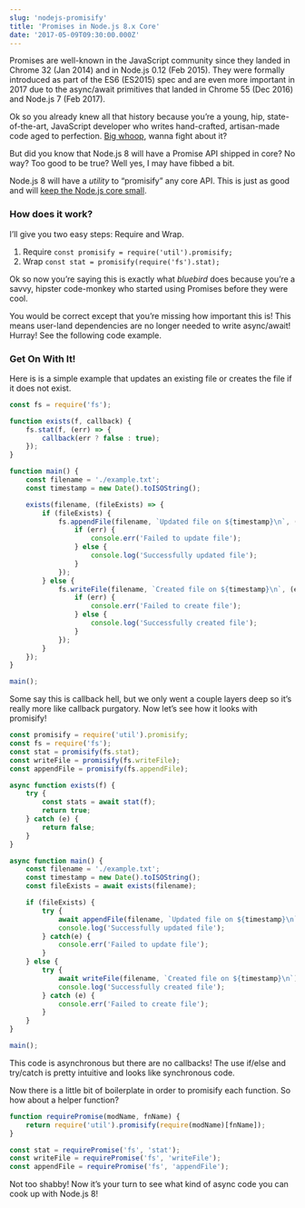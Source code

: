 ```yaml
---
slug: 'nodejs-promisify'
title: 'Promises in Node.js 8.x Core'
date: '2017-05-09T09:30:00.000Z'
---
```


Promises are well-known in the JavaScript community since they landed in Chrome 32 (Jan 2014) and in Node.js 0.12 (Feb 2015). They were formally introduced as part of the ES6 (ES2015) spec and are even more important in 2017 due to the async/await primitives that landed in Chrome 55 (Dec 2016) and Node.js 7 (Feb 2017).

Ok so you already knew all that history because you’re a young, hip, state-of-the-art, JavaScript developer who writes hand-crafted, artisan-made code aged to perfection. [Big whoop](https://www.youtube.com/watch?v=oJimiVFCjJ0), wanna fight about it?

But did you know that Node.js 8 will have a Promise API shipped in core? No way? Too good to be true? Well yes, I may have fibbed a bit.

Node.js 8 will have a *utility* to “promisify” any core API. This is just as good and will [keep the Node.js core small](https://medium.com/the-node-js-collection/keeping-the-node-js-core-small-137f83d18152).

### How does it work?

I’ll give you two easy steps: Require and Wrap.

1. Require `const promisify = require('util').promisify;`
2. Wrap `const stat = promisify(require('fs').stat);`

Ok so now you’re saying this is exactly what *bluebird* does because you’re a savvy, hipster code-monkey who started using Promises before they were cool.

You would be correct except that you’re missing how important this is! This means user-land dependencies are no longer needed to write async/await! Hurray! See the following code example.

### Get On With It!

Here is is a simple example that updates an existing file or creates the file if it does not exist.

```js
const fs = require('fs');

function exists(f, callback) {
    fs.stat(f, (err) => {
        callback(err ? false : true);
    });
}

function main() {
    const filename = './example.txt';
    const timestamp = new Date().toISOString();

    exists(filename, (fileExists) => {
        if (fileExists) {
            fs.appendFile(filename, `Updated file on ${timestamp}\n`, (err) => {
                if (err) {
                    console.err('Failed to update file');
                } else {
                    console.log('Successfully updated file');
                }
            });
        } else {
            fs.writeFile(filename, `Created file on ${timestamp}\n`, (err) => {
                if (err) {
                    console.err('Failed to create file');
                } else {
                    console.log('Successfully created file');
                }
            });
        }
    });
}

main();
```

Some say this is callback hell, but we only went a couple layers deep so it’s really more like callback purgatory. Now let’s see how it looks with promisify!

```js
const promisify = require('util').promisify;
const fs = require('fs');
const stat = promisify(fs.stat);
const writeFile = promisify(fs.writeFile);
const appendFile = promisify(fs.appendFile);

async function exists(f) {
    try {
        const stats = await stat(f);
        return true;
    } catch (e) {
        return false;
    }
}

async function main() {
    const filename = './example.txt';
    const timestamp = new Date().toISOString();
    const fileExists = await exists(filename);

    if (fileExists) {
        try {
            await appendFile(filename, `Updated file on ${timestamp}\n`);
            console.log('Successfully updated file');
        } catch(e) {
            console.err('Failed to update file');
        }
    } else {
        try {
            await writeFile(filename, `Created file on ${timestamp}\n`);
            console.log('Successfully created file');
        } catch (e) {
            console.err('Failed to create file');
        }
    }
}

main();
```

This code is asynchronous but there are no callbacks! The use if/else and try/catch is pretty intuitive and looks like synchronous code.

Now there is a little bit of boilerplate in order to promisify each function. So how about a helper function?

```js
function requirePromise(modName, fnName) {
    return require('util').promisify(require(modName)[fnName]);
}

const stat = requirePromise('fs', 'stat');
const writeFile = requirePromise('fs', 'writeFile');
const appendFile = requirePromise('fs', 'appendFile');
```

Not too shabby! Now it’s your turn to see what kind of async code you can cook up with Node.js 8!